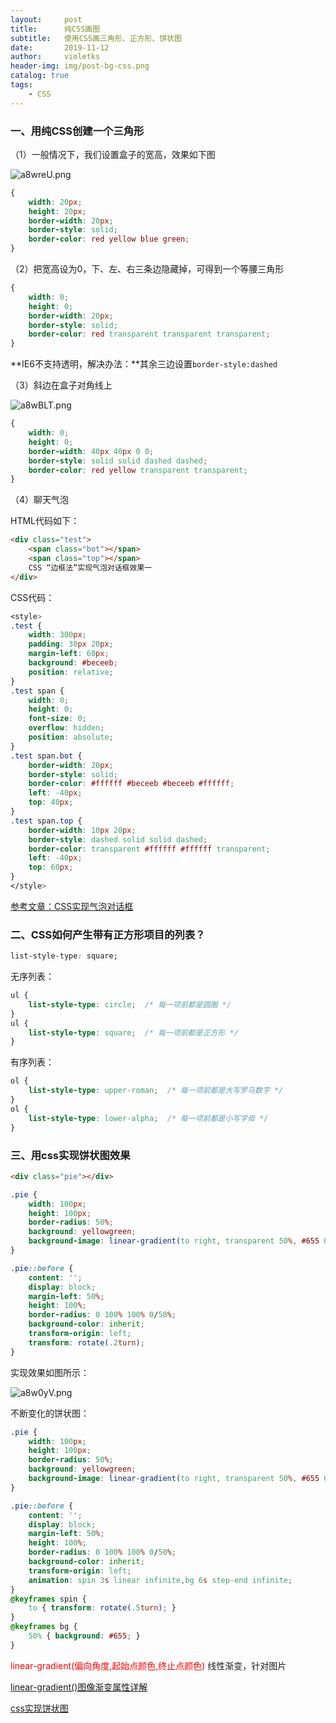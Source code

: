 ```yaml
---
layout:     post
title:      纯CSS画图
subtitle:   使用CSS画三角形、正方形、饼状图
date:       2019-11-12
author:     violetks
header-img: img/post-bg-css.png
catalog: true
tags:
    - CSS
---
```


### 一、用纯CSS创建一个三角形

（1）一般情况下，我们设置盒子的宽高，效果如下图

![a8wreU.png](https://s1.ax1x.com/2020/08/01/a8wreU.png)
<!-- ![a8wreU.png](/instructPic/a8wreU.png) -->

```css
{
    width: 20px;
    height: 20px;
    border-width: 20px;
    border-style: solid;
    border-color: red yellow blue green;
}
```

（2）把宽高设为0，下、左、右三条边隐藏掉，可得到一个等腰三角形

```css
{
    width: 0;
    height: 0;
    border-width: 20px;
    border-style: solid;
    border-color: red transparent transparent transparent;
}
 ```

**IE6不支持透明，解决办法：**其余三边设置`border-style:dashed`

（3）斜边在盒子对角线上

![a8wBLT.png](https://s1.ax1x.com/2020/08/01/a8wBLT.png)
<!-- ![a8wBLT.png](/instructPic/a8wBLT.png) -->

```css
{
    width: 0;
    height: 0;
    border-width: 40px 40px 0 0;
    border-style: solid solid dashed dashed;
    border-color: red yellow transparent transparent;
}
```

（4）聊天气泡

HTML代码如下：
```html
<div class="test">
    <span class="bot"></span>
    <span class="top"></span>
    CSS “边框法”实现气泡对话框效果一
</div>
```

CSS代码：
```css
<style>
.test {
    width: 300px;
    padding: 30px 20px;
    margin-left: 60px;
    background: #beceeb;
    position: relative;
}
.test span {
    width: 0;
    height: 0;
    font-size: 0;
    overflow: hidden;
    position: absolute;
}
.test span.bot {
    border-width: 20px;
    border-style: solid;
    border-color: #ffffff #beceeb #beceeb #ffffff;
    left: -40px;
    top: 40px;
}
.test span.top {
    border-width: 10px 20px;
    border-style: dashed solid solid dashed;
    border-color: transparent #ffffff #ffffff transparent;
    left: -40px;
    top: 60px;
}
</style>
```

[参考文章：CSS实现气泡对话框](http://www.zhangxinxu.com/wordpress/?p=651)

### 二、CSS如何产生带有正方形项目的列表？

```css
list-style-type: square;
```

无序列表：
```css
ul {
    list-style-type: circle;  /* 每一项前都是圆圈 */
}
ul {
    list-style-type: square;  /* 每一项前都是正方形 */
}
```

有序列表：
```css
ol {
    list-style-type: upper-roman;  /* 每一项前都是大写罗马数字 */
}
ol {
    list-style-type: lower-alpha;  /* 每一项前都是小写字母 */
}
```

### 三、用css实现饼状图效果

```html
<div class="pie"></div>
```
```css
.pie {
    width: 100px;
    height: 100px;
    border-radius: 50%;
    background: yellowgreen;
    background-image: linear-gradient(to right, transparent 50%, #655 0);
}

.pie::before {
    content: '';
    display: block;
    margin-left: 50%;
    height: 100%;
    border-radius: 0 100% 100% 0/50%;
    background-color: inherit;
    transform-origin: left;
    transform: rotate(.2turn);
}
```

实现效果如图所示：

![a8w0yV.png](https://s1.ax1x.com/2020/08/01/a8w0yV.png)
<!-- ![a8w0yV.png](/instructPic/a8w0yV.png) -->

不断变化的饼状图：

```css
.pie {
    width: 100px;
    height: 100px;
    border-radius: 50%;
    background: yellowgreen;
    background-image: linear-gradient(to right, transparent 50%, #655 0);
}

.pie::before {
    content: '';
    display: block;
    margin-left: 50%;
    height: 100%;
    border-radius: 0 100% 100% 0/50%;
    background-color: inherit;
    transform-origin: left;
    animation: spin 3s linear infinite,bg 6s step-end infinite;
}
@keyframes spin {
    to { transform: rotate(.5turn); }
}
@keyframes bg {
    50% { background: #655; }
}
```

<font color="red">linear-gradient(偏向角度,起始点颜色,终止点颜色)</font> 线性渐变，针对图片

[linear-gradient()图像渐变属性详解](https://blog.csdn.net/qq_18661257/article/details/50640633)

[css实现饼状图](https://blog.csdn.net/zhongguohaoshaonian/article/details/77896872)
